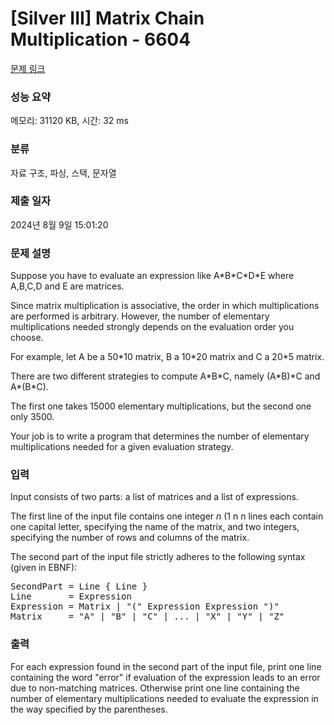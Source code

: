 # [Silver III] Matrix Chain Multiplication - 6604 

[문제 링크](https://www.acmicpc.net/problem/6604) 

### 성능 요약

메모리: 31120 KB, 시간: 32 ms

### 분류

자료 구조, 파싱, 스택, 문자열

### 제출 일자

2024년 8월 9일 15:01:20

### 문제 설명

<p>Suppose you have to evaluate an expression like A*B*C*D*E where A,B,C,D and E are matrices.</p>

<p>Since matrix multiplication is associative, the order in which multiplications are performed is arbitrary. However, the number of elementary multiplications needed strongly depends on the evaluation order you choose.</p>

<p>For example, let A be a 50*10 matrix, B a 10*20 matrix and C a 20*5 matrix.</p>

<p>There are two different strategies to compute A*B*C, namely (A*B)*C and A*(B*C).</p>

<p>The first one takes 15000 elementary multiplications, but the second one only 3500.</p>

<p>Your job is to write a program that determines the number of elementary multiplications needed for a given evaluation strategy.</p>

### 입력 

 <p>Input consists of two parts: a list of matrices and a list of expressions.</p>

<p>The first line of the input file contains one integer <em>n</em> (1 n n lines each contain one capital letter, specifying the name of the matrix, and two integers, specifying the number of rows and columns of the matrix.</p>

<p>The second part of the input file strictly adheres to the following syntax (given in EBNF):</p>

<pre>SecondPart = Line { Line } <EOF>
Line       = Expression <CR>
Expression = Matrix | "(" Expression Expression ")"
Matrix     = "A" | "B" | "C" | ... | "X" | "Y" | "Z"</pre>

### 출력 

 <p>For each expression found in the second part of the input file, print one line containing the word "error" if evaluation of the expression leads to an error due to non-matching matrices. Otherwise print one line containing the number of elementary multiplications needed to evaluate the expression in the way specified by the parentheses.</p>


